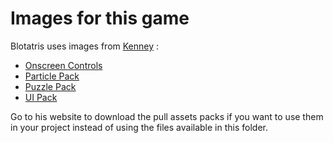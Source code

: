 # Images for this game

Blotatris uses images from [Kenney](https://kenney/nl) :

* [Onscreen Controls](https://kenney.nl/assets/onscreen-controls)
* [Particle Pack](https://kenney.nl/assets/particle-pack)
* [Puzzle Pack](https://kenney.nl/assets/puzzle-pack)
* [UI Pack](https://kenney.nl/assets/ui-pack)

Go to his website to download the pull assets packs if you want to use them in your project instead of using the files available in this folder.